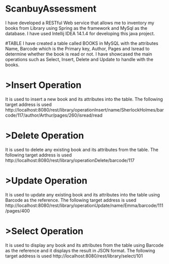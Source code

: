 # ScanbuyAssessment

I have developed a RESTful Web service that allows me to inventory my books from Library using Spring as the framework and MySql as the database. I have used Intellij IDEA 14.1.4 for developing this java project.

#TABLE
I have created a table called BOOKS in MySQL with the attributes Name, Barcode which is the Primary key, Author, Pages and Isread to determine whether the book is read or not. 
I have showcased the main operations such as Select, Insert, Delete and Update to handle with the books.

# >Insert Operation
  It is used to insert a new book and its attributes into the table. The following target address is used
  http://localhost:8080/rest/library/operationInsert/name/SherlockHolmes/barcode/117/author/Arthur/pages/260/isread/read
  
# >Delete Operation
  It is used to delete any existing book and its attributes from the table. The following target address is used 
  http://localhost:8080/rest/library/operationDelete/barcode/117
 
# >Update Operation
   It is used to update any existing book and its attributes into the table using Barcode as the reference. The following target address is used
   http://localhost:8080/rest/library/operationUpdate/name/Emma/barcode/111/pages/400

# >Select Operation
   It is used to display any book and its attributes from the table using Barcode as the reference and it displays the result in JSON format. The following target address is used
   http://localhost:8080/rest/library/select/101

